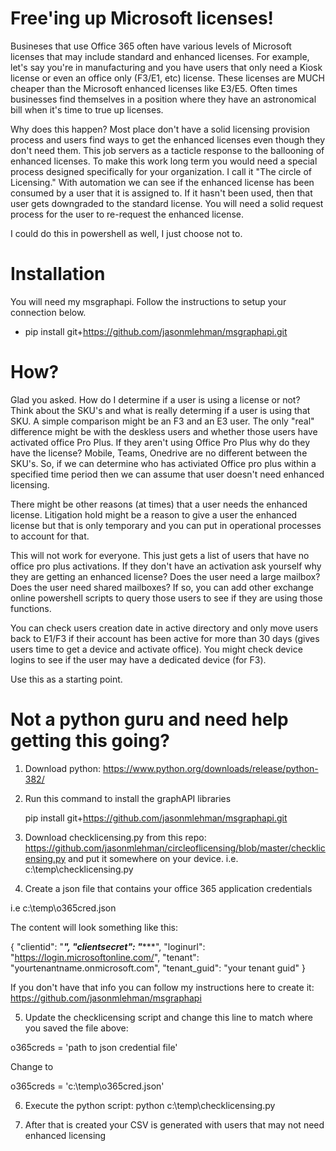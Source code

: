 # Free'ing up Microsoft licenses!

Busineses that use Office 365 often have various levels of Microsoft licenses that may include standard and enhanced licenses.  For example, let's say you're in manufacturing and you have users that only need a Kiosk license or even an office only (F3/E1, etc) license.  These licenses are MUCH cheaper than the Microsoft enhanced licenses like E3/E5.  Often times businesses find themselves in a position where they have an astronomical bill when it's time to true up licenses.  

Why does this happen?  Most place don't have a solid licensing provision process and users find ways to get the enhanced licenses even though they don't need them. This job servers as a tacticle response to the ballooning of enhanced licenses.  To make this work long term you would need a special process designed specifically for your organization.  I call it "The circle of Licensing."  With automation we can see if the enhanced license has been consumed by a user that it is assigned to.  If it hasn't been used, then that user gets downgraded to the standard license.  You will need a solid request process for the user to re-request the enhanced license.

I could do this in powershell as well, I just choose not to.

# Installation

You will need my msgraphapi.  Follow the instructions to setup your connection below.

* pip install git+https://github.com/jasonmlehman/msgraphapi.git

# How?

Glad you asked.  How do I determine if a user is using a license or not?  Think about the SKU's and what is really determing if a user is using that SKU.  A simple comparison might be an F3 and an E3 user.  The only "real" difference might be with the deskless users and whether those users have activated office Pro Plus.  If they aren't using Office Pro Plus why do they have the license?  Mobile, Teams, Onedrive are no different between the SKU's.  So, if we can determine who has activiated Office pro plus within a specified time period then we can assume that user doesn't need enhanced licensing.

There might be other reasons (at times) that a user needs the enhanced license.  Litigation hold might be a reason to give a user the enhanced license but that is only temporary and you can put in operational processes to account for that.

This will not work for everyone.  This just gets a list of users that have no office pro plus activations.  If they don't have an activation ask yourself why they are getting an enhanced license?  Does the user need a large mailbox? Does the user need shared mailboxes?  If so, you can add other exchange online powershell scripts to query those users to see if they are using those functions.

You can check users  creation date in active directory and only move users back to E1/F3 if their account has been active for more than 30 days (gives users time to get a device and activate office). You might check device logins to see if the user may have a dedicated device (for F3).

Use this as a starting point.

# Not a python guru and need help getting this going?

1) Download python: https://www.python.org/downloads/release/python-382/

2) Run this command to install the graphAPI libraries

   pip install git+https://github.com/jasonmlehman/msgraphapi.git

3) Download checklicensing.py from this repo: https://github.com/jasonmlehman/circleoflicensing/blob/master/checklicensing.py and put it somewhere on your device.  i.e. c:\temp\checklicensing.py

4)  Create a json file that contains your office 365 application credentials

i.e c:\temp\o365cred.json

The content will look something like this:

{
        "clientid": "***************",
        "clientsecret": "******************",
        "loginurl": "https://login.microsoftonline.com/",
        "tenant": "yourtenantname.onmicrosoft.com",
        "tenant_guid": "your tenant guid"
}

If you don't have that info you can follow my instructions here to create it:  https://github.com/jasonmlehman/msgraphapi

5)  Update the checklicensing script and change this line to match where you saved the file above:

o365creds = 'path to json credential file'

Change to

o365creds = 'c:\\temp\\o365cred.json'

6)  Execute the python script: python c:\temp\checklicensing.py

7)  After that is created your CSV is generated with users that may not need enhanced licensing

